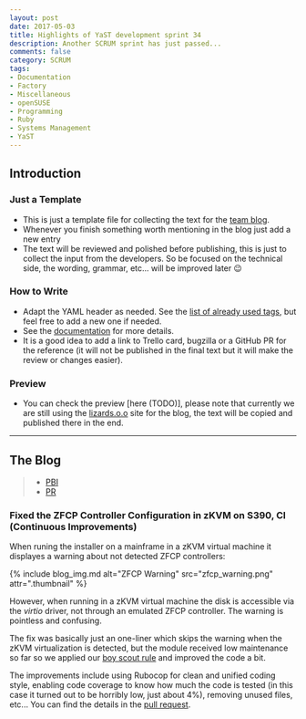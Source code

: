 ```yaml
---
layout: post
date: 2017-05-03
title: Highlights of YaST development sprint 34
description: Another SCRUM sprint has just passed...
comments: false
category: SCRUM
tags: 
- Documentation
- Factory
- Miscellaneous
- openSUSE
- Programming
- Ruby
- Systems Management
- YaST
---
```


## Introduction

### Just a Template

- This is just a template file for collecting the text for the
  [team blog](https://lizards.opensuse.org/).
- Whenever you finish something worth mentioning in the blog just add a new entry
- The text will be reviewed and polished before publishing, this is just to collect
  the input from the developers. So be focused on the technical side, the wording,
  grammar, etc... will be improved later :wink:

### How to Write

- Adapt the YAML header as needed. See the [list of already used tags](http://yast.github.io/blog/tags),
  but feel free to add a new one if needed.
- See the [documentation](https://yast.github.io/blog/how_to_write) for more details.
- It is a good idea to add a link to Trello card, bugzilla or a GitHub PR for the reference
  (it will not be published in the final text but it will make the review or changes
  easier).

### Preview

- You can check the preview [here (TODO)], please note that currently we are still
  using the [lizards.o.o](https://lizards.opensuse.org/) site for the blog,
  the text will be copied and published there in the end.

---

## The Blog

> - [PBI](https://trello.com/c/UhSXj62J/926-2-skip-zfcp-controller-configuration-proposal-on-zkvm)
> - [PR](https://github.com/yast/yast-s390/pull/44)

### Fixed the ZFCP Controller Configuration in zKVM on S390, CI (Continuous Improvements)

When runing the installer on a mainframe in a zKVM virtual machine it displayes
a warning about not detected ZFCP controllers:

{% include blog_img.md alt="ZFCP Warning" src="zfcp_warning.png" attr=".thumbnail" %}

However, when running in a zKVM virtual machine the disk is accessible via
the *virtio* driver, not through an emulated ZFCP controller. The warning
is pointless and confusing.

The fix was basically just an one-liner which skips the warning when the zKVM
virtualization is detected, but the module received low maintenance so far so we
applied our [boy scout rule](https://martinfowler.com/bliki/OpportunisticRefactoring.html)
and improved the code a bit.

The improvements include using Rubocop for clean and unified coding style,
enabling code coverage to know how much the code is tested (in this case it
turned out to be horribly low, just about 4%), removing unused files, etc...
You can find the details in the [pull request](https://github.com/yast/yast-s390/pull/44).


